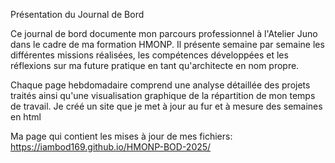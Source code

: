 Présentation du Journal de Bord

Ce journal de bord documente mon parcours professionnel à l'Atelier Juno dans le cadre de ma formation HMONP. 
Il présente semaine par semaine les différentes missions réalisées, les compétences développées et les réflexions sur ma future pratique en tant qu'architecte en nom propre.

Chaque page hebdomadaire comprend une analyse détaillée des projets traités ainsi qu'une visualisation graphique de la répartition de mon temps de travail.
Je créé un site que je met à jour au fur et à mesure des semaines en html

Ma page qui contient les mises à jour de mes fichiers:
https://iambod169.github.io/HMONP-BOD-2025/
